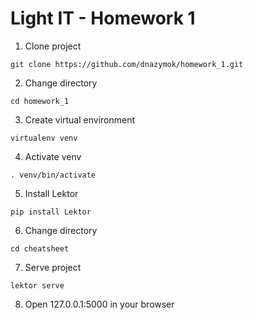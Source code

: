 # Light IT - Homework 1

1. Clone project

`git clone https://github.com/dnazymok/homework_1.git`

2. Change directory 

`cd homework_1`

3. Create virtual environment

`virtualenv venv`

4. Activate venv

`. venv/bin/activate`

5. Install Lektor

`pip install Lektor`

6. Change directory 

`cd cheatsheet`

7. Serve project

`lektor serve`

8. Open 127.0.0.1:5000 in your browser